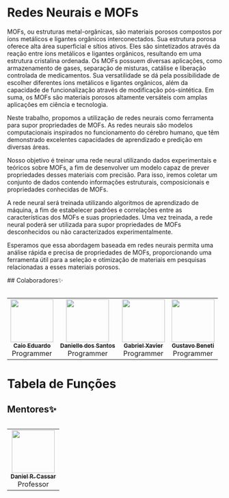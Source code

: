 # Redes Neurais e MOFs
<p>MOFs, ou estruturas metal-orgânicas, são materiais porosos compostos por íons metálicos e ligantes orgânicos interconectados. Sua estrutura porosa oferece alta área superficial e sítios ativos. Eles são sintetizados através da reação entre íons metálicos e ligantes orgânicos, resultando em uma estrutura cristalina ordenada. Os MOFs possuem diversas aplicações, como armazenamento de gases, separação de misturas, catálise e liberação controlada de medicamentos. Sua versatilidade se dá pela possibilidade de escolher diferentes íons metálicos e ligantes orgânicos, além da capacidade de funcionalização através de modificação pós-sintética. Em suma, os MOFs são materiais porosos altamente versáteis com amplas aplicações em ciência e tecnologia.<p>
<p>Neste trabalho, propomos a utilização de redes neurais como ferramenta para supor propriedades de MOFs. As redes neurais são modelos computacionais inspirados no funcionamento do cérebro humano, que têm demonstrado excelentes capacidades de aprendizado e predição em diversas áreas.<p>
<p>Nosso objetivo é treinar uma rede neural utilizando dados experimentais e teóricos sobre MOFs, a fim de desenvolver um modelo capaz de prever propriedades desses materiais com precisão. Para isso, iremos coletar um conjunto de dados contendo informações estruturais, composicionais e propriedades conhecidas de MOFs.<p>
<p>A rede neural será treinada utilizando algoritmos de aprendizado de máquina, a fim de estabelecer padrões e correlações entre as características dos MOFs e suas propriedades. Uma vez treinada, a rede neural poderá ser utilizada para supor propriedades de MOFs desconhecidos ou não caracterizados experimentalmente.<p>
Esperamos que essa abordagem baseada em redes neurais permita uma análise rápida e precisa de propriedades de MOFs, proporcionando uma ferramenta útil para a seleção e otimização de materiais em pesquisas relacionadas a esses materiais porosos.<p>
## Colaboradores✨
<!-- ALL-CONTRIBUTORS-LIST:START - Do not remove or modify this section -->
<!-- prettier-ignore-start -->
<!-- markdownlint-disable -->
<table>
  <tr>
<table>
  <tr>
    <td align="center"><a href="https://github.com/CaioHubit"><img src="https://avatars.githubusercontent.com/u/110487580?v=4" width="100px;" alt=""/><br /><sub><b>Caio Eduardo</b></sub></a><br />Programmer</td>
    <td align="center"><a href="https://github.com/danischagas"><img src="https://avatars.githubusercontent.com/u/106709314?v=4" width="100px;" alt=""/><br /><sub><b>Danielle dos Santos</b></sub></a><br />Programmer</td>
    <td align="center"><a href="https://github.com/gabrielxvr"><img src="https://avatars.githubusercontent.com/u/107067724?v=4" width="100px;" alt=""/><br /><sub><b>Gabriel Xavier</b></sub></a><br />Programmer</td>
    <td align="center"><a href="https://github.com/Gbeneti"><img src="https://avatars.githubusercontent.com/u/107064808?v=4" width="100px;" alt=""/><br /><sub><b>Gustavo Beneti</b></sub></a><br />Programmer</td>

  </tr>
</table>


Tabela de Funções
=================

<!-- markdownlint-enable -->

## Mentores✨
<!-- ALL-MENTORES-LIST:START - Do not remove or modify this section -->
<!-- prettier-ignore-start -->
<!-- markdownlint-disable -->
<table>
  <tr>
<table>
  <tr>
    <td align="center"><a href="https://github.com/drcassar"><img src="https://avatars.githubusercontent.com/u/9871905?v=4" width="100px;" alt=""/><br /><sub><b>Daniel R. Cassar</b></sub></a><br />Professor</td>
  </tr>
</table>
<!-- markdownlint-enable -->
